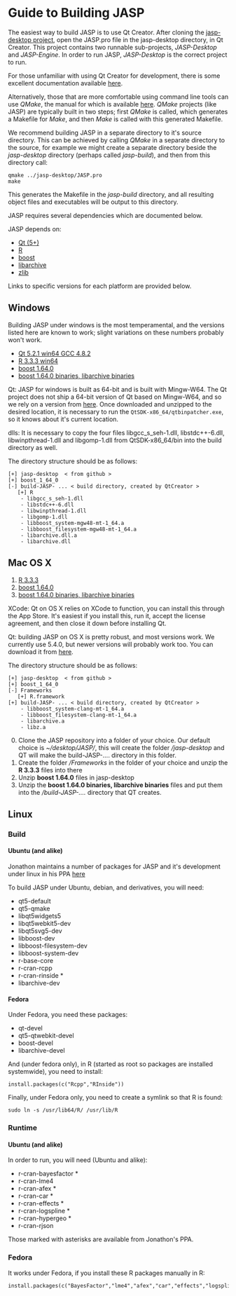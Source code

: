 
Guide to Building JASP
======================

The easiest way to build JASP is to use Qt Creator. After cloning the [jasp-desktop project](https://github.com/jasp-stats/jasp-desktop), open the JASP.pro file in the jasp-desktop directory, in Qt Creator. This project contains two runnable sub-projects, *JASP-Desktop* and *JASP-Engine*. In order to run JASP, *JASP-Desktop* is the correct project to run.

For those unfamiliar with using Qt Creator for development, there is some excellent documentation available [here](http://doc.qt.io/qtcreator/index.html).

Alternatively, those that are more comfortable using command line tools can use *QMake*, the manual for which is available [here](http://doc.qt.io/qt-5/qmake-manual.html). *QMake* projects (like JASP) are typically built in two steps; first *QMake* is called, which generates a Makefile for *Make*, and then *Make* is called with this generated Makefile.

We recommend building JASP in a separate directory to it's source directory. This can be achieved by calling *QMake* in a separate directory to the source, for example we might create a separate directory beside the *jasp-desktop* directory (perhaps called *jasp-build*), and then from this directory call:

    qmake ../jasp-desktop/JASP.pro
    make

This generates the Makefile in the *jasp-build* directory, and all resulting object files and executables will be output to this directory.

JASP requires several dependencies which are documented below.

JASP depends on:

 - [Qt (5+)](http://qt-project.org)
 - [R](http://cran.r-project.org)
 - [boost](http://boost.org)
 - [libarchive](http://libarchive.org/)
 - [zlib](http://zlib.net/)
 
Links to specific versions for each platform are provided below.

Windows
-------

Building JASP under windows is the most temperamental, and the versions listed here are known to work; slight variations on these numbers probably won't work.

 - [Qt 5.2.1 win64 GCC 4.8.2](https://static.jasp-stats.org/development/x64-Qt-5.2.1+QtCreator-3.0.1-(gcc-4.8.2-seh).7z)
 - [R 3.3.3 win64](https://static.jasp-stats.org/development/R3.3%20Win%20JASP%200.8.3.zip)
 - [boost 1.64.0](https://static.jasp-stats.org/development/boost_1_64_0.zip)
 - [boost 1.64.0 binaries, libarchive binaries](https://static.jasp-stats.org/development/Additional%20Binary%20Deps%20Win64%20for%20JASP%20(2017-06-06).zip)

Qt: JASP for windows is built as 64-bit and is built with Mingw-W64. The Qt project does not ship a 64-bit version of Qt based on Mingw-W64, and so we rely on a version from [here](http://sourceforge.net/projects/mingwbuilds/files/external-binary-packages/Qt-Builds/). Once downloaded and unzipped to the desired location, it is necessary to run the `QtSDK-x86_64/qtbinpatcher.exe`, so it knows about it's current location.

dlls: It is necessary to copy the four files libgcc_s_seh-1.dll, libstdc++-6.dll, libwinpthread-1.dll and libgomp-1.dll from QtSDK-x86_64/bin into the build directory as well.

The directory structure should be as follows:

    [+] jasp-desktop  < from github >
	[+] boost_1_64_0
    [-] build-JASP- ... < build directory, created by QtCreator >
       [+] R
        - libgcc_s_seh-1.dll
        - libstdc++-6.dll
        - libwinpthread-1.dll
        - libgomp-1.dll
		- libboost_system-mgw48-mt-1_64.a
		- libboost_filesystem-mgw48-mt-1_64.a
		- libarchive.dll.a
		- libarchive.dll

 
Mac OS X
--------

 1. [R 3.3.3](https://static.jasp-stats.org/development/R3.3%20OSX%20JASP%200.8.3.zip)
 2. [boost 1.64.0](https://static.jasp-stats.org/development/boost_1_64_0.zip)
 3. [boost 1.64.0 binaries, libarchive binaries](https://static.jasp-stats.org/development/Additional%20Binary%20Deps%20OSX%20for%20JASP%20(2017-06-06).zip)

XCode: Qt on OS X relies on XCode to function, you can install this through the App Store. It's easiest if you install this, run it, accept the license agreement, and then close it down before installing Qt.

Qt: building JASP on OS X is pretty robust, and most versions work. We currently use 5.4.0, but newer versions will probably work too. You can download it from [here](https://download.qt.io/archive/qt/). 

The directory structure should be as follows:

    [+] jasp-desktop  < from github >
	[+] boost_1_64_0
    [-] Frameworks
       [+] R.framework
    [+] build-JASP- ... < build directory, created by QtCreator >
		- libboost_system-clang-mt-1_64.a
		- libboost_filesystem-clang-mt-1_64.a
		- libarchive.a
		- libz.a

 0. Clone the JASP repository into a folder of your choice. Our default choice is *~/desktop/JASP/*, this will create the folder */jasp-desktop* and QT will make the build-JASP-.... directory in this folder.
 1. Create the folder */Frameworks* in the folder of your choice and unzip the **R 3.3.3** files into there
 2. Unzip **boost 1.64.0** files in jasp-desktop
 3. Unzip the **boost 1.64.0 binaries, libarchive binaries** files and put them into the */build-JASP-....* directory that QT creates. 


Linux
-----

### Build

#### Ubuntu (and alike)

Jonathon maintains a number of packages for JASP and it's development under linux in his PPA [here](https://launchpad.net/~jonathon-love/+archive/ubuntu/jasp)

To build JASP under Ubuntu, debian, and derivatives, you will need:

 - qt5-default
 - qt5-qmake
 - libqt5widgets5
 - libqt5webkit5-dev
 - libqt5svg5-dev
 - libboost-dev
 - libboost-filesystem-dev
 - libboost-system-dev
 - r-base-core
 - r-cran-rcpp
 - r-cran-rinside *
 - libarchive-dev

#### Fedora
Under Fedora, you need these packages:
 - qt-devel
 - qt5-qtwebkit-devel
 - boost-devel
 - libarchive-devel
 
And (under fedora only), in R (started as root so packages are installed systemwide), you need to install:

```
install.packages(c("Rcpp","RInside"))
```
 
Finally, under Fedora only, you need to create a symlink so that R is found:

```
sudo ln -s /usr/lib64/R/ /usr/lib/R
```

### Runtime
#### Ubuntu (and alike)
In order to run, you will need (Ubuntu and alike):

 - r-cran-bayesfactor *
 - r-cran-lme4
 - r-cran-afex *
 - r-cran-car *
 - r-cran-effects *
 - r-cran-logspline *
 - r-cran-hypergeo *
 - r-cran-rjson
 
Those marked with asterisks are available from Jonathon's PPA.

### Fedora
It works under Fedora, if you install these R packages manually in R:

```
install.packages(c("BayesFactor","lme4","afex","car","effects","logspline","hypergeo","rjson"))
```


